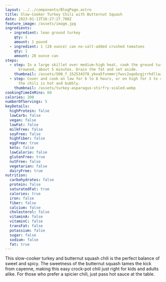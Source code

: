 ```yaml
---
layout: ../../components/BlogPage.astro
title: Slow-Cooker Turkey Chili with Butternut Squash
date: 2023-01-13T16:27:27.700Z
feature_image: /assets/image.jpg
ingredients:
  - ingredient: lean ground turkey
    qty: 1
    amount: 1 pound
  - ingredient: 1 (28 ounce) can no-salt-added crushed tomatoes
    qty: 1
    amount: 28 ounce can
steps:
  - step: In a large skillet over medium-high heat, cook the ground turkey until
      browned, about 5 minutes. Drain the fat and set aside.
    thumbnail: /assets/500_f_152534378_ykoa5fvnmmrjfwvc2uqobcgjrrhdllaa.webp
  - step: Cover and cook on low for 6 to 8 hours, or on high for 3 to 4 hours, until
      the chili is hot and bubbly.
    thumbnail: /assets/turkey-asparagus-stirfry-scaled.webp
cookingTimeInMins: 60
calories: 200
numberOfServings: 5
keyDetails:
  highProtein: false
  lowCarb: false
  vegan: false
  lowFat: false
  milkFree: false
  soyFree: false
  highFiber: false
  eggFree: true
  keto: false
  lowCalorie: false
  glutenFree: true
  nutFree: false
  vegetarian: false
  dairyFree: true
nutrition:
  carbohydrates: false
  protein: false
  saturatedFat: true
  calories: true
  iron: false
  fiber: false
  calcium: false
  cholesterol: false
  vitaminA: false
  vitaminC: false
  transFat: false
  potassium: false
  sugar: false
  sodium: false
  fat: true
---
```

This slow-cooker turkey and butternut squash chili is the perfect balance of sweet and spicy. The sweetness of the butternut squash tames the kick from cayenne, making this easy crock-pot chili just right for kids and adults alike. For those who prefer a spicier chili, just pass hot sauce at the table.